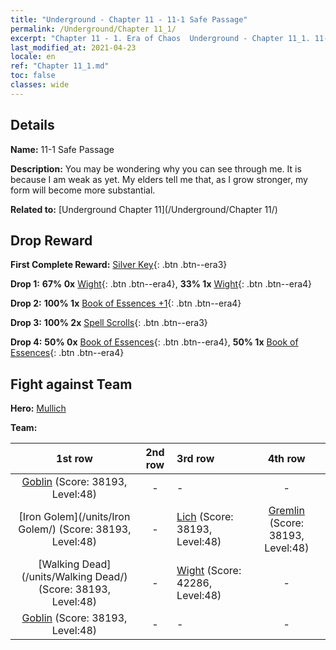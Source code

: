 ```yaml
---
title: "Underground - Chapter 11 - 11-1 Safe Passage"
permalink: /Underground/Chapter 11_1/
excerpt: "Chapter 11 - 1. Era of Chaos  Underground - Chapter 11_1. 11-1 Safe Passage"
last_modified_at: 2021-04-23
locale: en
ref: "Chapter 11_1.md"
toc: false
classes: wide
---
```


## Details

 **Name:** 11-1 Safe Passage

 **Description:** You may be wondering why you can see through me. It is because I am weak as yet. My elders tell me that, as I grow stronger, my form will become more substantial.

 **Related to:** [Underground Chapter 11](/Underground/Chapter 11/)

## Drop Reward

 **First Complete Reward:** [Silver Key](/Items/con_693/){: .btn .btn--era3}

 **Drop 1:** **67% 0x** [Wight](/Items/unt_210/){: .btn .btn--era4}, **33% 1x** [Wight](/Items/unt_210/){: .btn .btn--era4}

 **Drop 2:** **100% 1x** [Book of Essences +1](/Items/mat_46/){: .btn .btn--era4}

 **Drop 3:** **100% 2x** [Spell Scrolls](/Items/con_694/){: .btn .btn--era3}

 **Drop 4:** **50% 0x** [Book of Essences](/Items/mat_39/){: .btn .btn--era4}, **50% 1x** [Book of Essences](/Items/mat_39/){: .btn .btn--era4}


## Fight against Team
 **Hero:** [Mullich](/heroes/Mullich/)

 **Team:**


  | 1st row | 2nd row | 3rd row | 4th row |
  |:----:|:----:|:----|:----:|
  | [Goblin](/units/Goblin/) (Score: 38193, Level:48)  | - | - | - |
  | [Iron Golem](/units/Iron Golem/) (Score: 38193, Level:48)  | - | [Lich](/units/Lich/) (Score: 38193, Level:48)  | [Gremlin](/units/Gremlin/) (Score: 38193, Level:48)  |
  | [Walking Dead](/units/Walking Dead/) (Score: 38193, Level:48)  | - | [Wight](/units/Wight/) (Score: 42286, Level:48)  | - |
  | [Goblin](/units/Goblin/) (Score: 38193, Level:48)  | - | - | - |


